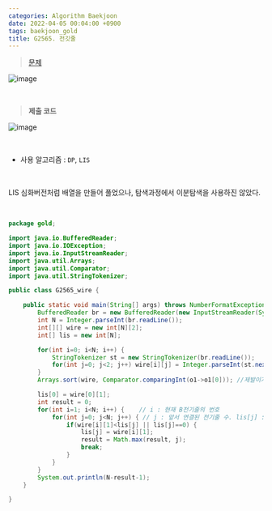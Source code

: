 ```yaml
---
categories: Algorithm Baekjoon
date: 2022-04-05 00:04:00 +0900
tags: baekjoon_gold
title: G2565. 전깃줄
---
```


> [문제](https://www.acmicpc.net/problem/2565)

![image](https://user-images.githubusercontent.com/80896077/174553601-7334b2bf-7fa9-4cf4-9793-2de293287294.png)

<br>

> **제출 코드**

![image](https://user-images.githubusercontent.com/80896077/174553573-40ca2041-04f4-40a2-b9b5-9e34eec6c8b1.png)

<br>

- 사용 알고리즘 : `DP`, `LIS`

<br>

LIS 심화버전처럼 배열을 만들어 풀었으나, 탐색과정에서 이분탐색을 사용하진 않았다.

<br>

```java
package gold;

import java.io.BufferedReader;
import java.io.IOException;
import java.io.InputStreamReader;
import java.util.Arrays;
import java.util.Comparator;
import java.util.StringTokenizer;

public class G2565_wire {

	public static void main(String[] args) throws NumberFormatException, IOException {
		BufferedReader br = new BufferedReader(new InputStreamReader(System.in));
		int N = Integer.parseInt(br.readLine());
		int[][] wire = new int[N][2];
		int[] lis = new int[N];

		for(int i=0; i<N; i++) {
			StringTokenizer st = new StringTokenizer(br.readLine());
			for(int j=0; j<2; j++) wire[i][j] = Integer.parseInt(st.nextToken());
		}
		Arrays.sort(wire, Comparator.comparingInt(o1->o1[0])); //제발이거외워라;

		lis[0] = wire[0][1];
		int result = 0;
		for(int i=1; i<N; i++) {	// i : 현재 B전기줄의 번호
			for(int j=0; j<N; j++) { // j : 앞서 연결된 전기줄 수. lis[j] : 연결된 전기줄 중 가장 뒷번호(B)
				if(wire[i][1]<lis[j] || lis[j]==0) {
					lis[j] = wire[i][1];
					result = Math.max(result, j);
					break;
				}
			}
		}
		System.out.println(N-result-1);
	}

}
```
